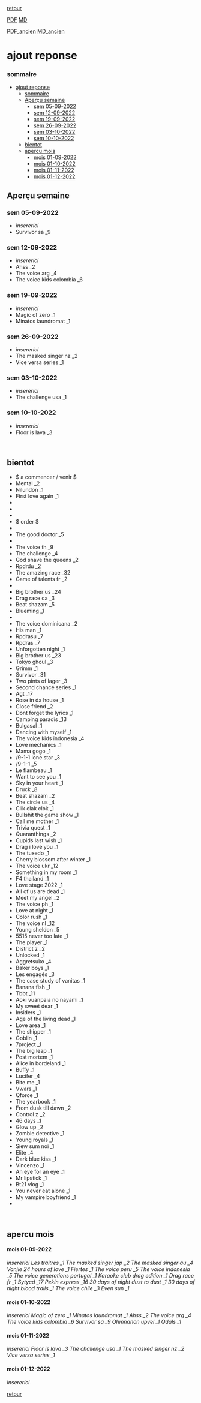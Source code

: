 [retour](./../index.html)
<!-- -->
[PDF](./apercuTer.pdf) [MD](./apercuTer.md) 
<!-- -->
[PDF_ancien](./past/apercuTerPast.pdf) [MD_ancien](./past/apercuTerPast.md) 

# ajout reponse

### sommaire
- [ajout reponse](#ajout-reponse)
    - [sommaire](#sommaire)
  - [Aperçu semaine](#aperçu-semaine)
    - [sem 05-09-2022](#sem-05-09-2022)
    - [sem 12-09-2022](#sem-12-09-2022)
    - [sem 19-09-2022](#sem-19-09-2022)
    - [sem 26-09-2022](#sem-26-09-2022)
    - [sem 03-10-2022](#sem-03-10-2022)
    - [sem 10-10-2022](#sem-10-10-2022)
  - [bientot](#bientot)
  - [apercu mois](#apercu-mois)
      - [mois 01-09-2022](#mois-01-09-2022)
      - [mois 01-10-2022](#mois-01-10-2022)
      - [mois 01-11-2022](#mois-01-11-2022)
      - [mois 01-12-2022](#mois-01-12-2022)

## Aperçu semaine

### sem 05-09-2022 
* *insererici*
* Survivor sa _9
### sem 12-09-2022 
* *insererici*
* Ahss _2
* The voice arg _4
* The voice kids colombia _6
### sem 19-09-2022 
* *insererici*
* Magic of zero _1
* Minatos laundromat _1
### sem 26-09-2022 
* *insererici*
* The masked singer nz _2
* Vice versa series _1
### sem 03-10-2022 
* *insererici*
* The challenge usa _1
### sem 10-10-2022 
* *insererici*
* Floor is lava _3




<div style="page-break-after: always; visibility: hidden"> 
\pagebreak 
</div>

## bientot
* $ a commencer / venir $
* Mental _2
* Nilundon _1
* First love again _1
* 
* 
* 
* $ order $
* 
* The good doctor _5
* 
* The voice th _9
* The challenge _4
* God shave the queens _2
* Rpdrdu _2
* The amazing race _32
* Game of talents fr _2
* 
* Big brother us _24
* Drag race ca _3
* Beat shazam _5
* Blueming _1
* 
* The voice dominicana _2
* His man _1
* Rpdrasu _7
* Rpdras _7
* Unforgotten night _1
* Big brother us _23
* Tokyo ghoul _3
* Grimm _1
* Survivor _31
* Two pints of lager _3
* Second chance series _1
* Agt _17
* Rose in da house _1
* Close friend _2
* Dont forget the lyrics _1
* Camping paradis _13
* Bulgasal _1
* Dancing with myself _1
* The voice kids indonesia _4
* Love mechanics _1
* Mama gogo _1
* /9-1-1 lone star _3
* /9-1-1 _5
* Le flambeau _1
* Want to see you _1
* Sky in your heart _1
* Druck _8
* Beat shazam _2
* The circle us _4
* Clik clak clok _1
* Bullshit the game show _1
* Call me mother _1
* Trivia quest _1
* Quaranthings _2
* Cupids last wish _1
* Drag i love you _1
* The tuxedo _1
* Cherry blossom after winter _1
* The voice ukr _12
* Something in my room _1
* F4 thailand _1
* Love stage 2022 _1
* All of us are dead _1
* Meet my angel _2
* The voice ph _1
* Love at night _1
* Color rush _1
* The voice nl _12
* Young sheldon _5
* 5515 never too late _1
* The player _1
* District z _2
* Unlocked _1
* Aggretsuko _4
* Baker boys _1
* Les engagés _3
* The case study of vanitas _1
* Banana fish _1
* Tbbt _11
* Aoki vuanpaia no nayami _1
* My sweet dear _1
* Insiders _1
* Age of the living dead _1
* Love area _1
* The shipper _1
* Goblin _1
* 7project _1
* The big leap _1
* Post mortem _1
* Alice in bordeland _1
* Buffy _1
* Lucifer _4
* Bite me _1
* Vwars _1
* Qforce _1
* The yearbook _1
* From dusk till dawn _2
* Control z _2
* 46 days _1
* Glow up _2
* Zombie detective _1
* Young royals _1
* Siew sum noi _1
* Elite _4
* Dark blue kiss _1
* Vincenzo _1
* An eye for an eye _1
* Mr lipstick _1
* Bt21 vlog _1
* You never eat alone _1
* My vampire boyfriend _1
* 

<div style="page-break-after: always; visibility: hidden"> 
\pagebreak 
</div>

## apercu mois

#### mois 01-09-2022 
*insererici Les traitres _1 The masked singer jap _2 The masked singer au _4 Vanjie 24 hours of love _1 Fiertes _1 The voice peru _5 The voice indonesia _5 The voice generations portugal _1 Karaoke club drag edition _1 Drag race fr _1 Sytycd _17 Pekin express _16 30 days of night dust to dust _1 30 days of night blood trails _1 The voice chile _3 Even sun _1*
#### mois 01-10-2022 
*insererici Magic of zero _1 Minatos laundromat _1 Ahss _2 The voice arg _4 The voice kids colombia _6 Survivor sa _9 Ohmnanon upvel _1 Qdals _1*
#### mois 01-11-2022 
*insererici Floor is lava _3 The challenge usa _1 The masked singer nz _2 Vice versa series _1*
#### mois 01-12-2022 
*insererici*

[retour](./../index.html)